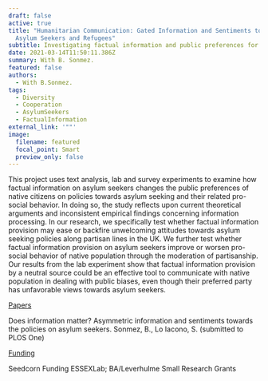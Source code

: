 ```yaml
---
draft: false
active: true
title: "Humanitarian Communication: Gated Information and Sentiments towards
  Asylum Seekers and Refugees"
subtitle: Investigating factual information and public preferences for asylum seekers
date: 2021-03-14T11:50:11.386Z
summary: With B. Sonmez.
featured: false
authors:
  - With B.Sonmez.
tags:
  - Diversity
  - Cooperation
  - AsylumSeekers
  - FactualInformation
external_link: '""'
image:
  filename: featured
  focal_point: Smart
  preview_only: false
---
```

This project uses text analysis, lab and survey experiments to examine how factual information on asylum seekers changes the public preferences of native citizens on policies towards asylum seeking and their related pro-social behavior. In doing so, the study reflects upon current theoretical arguments and inconsistent empirical findings concerning information processing. In our research, we specifically test whether factual information provision may ease or backfire unwelcoming attitudes towards asylum seeking policies along partisan lines in the UK. We further test whether factual information provision on asylum seekers improve or worsen pro-social behavior of native population through the moderation of partisanship. Our results from the lab experiment show that factual information provision by a neutral source could be an effective tool to communicate with native population in dealing with public biases, even though their preferred party has unfavorable views towards asylum seekers.

<u>Papers</u> 

Does information matter? Asymmetric information and sentiments towards the policies on asylum seekers.
Sonmez, B., Lo Iacono, S. (submitted to PLOS One) 

<u>Funding</u> 

Seedcorn Funding ESSEXLab; BA/Leverhulme Small Research Grants